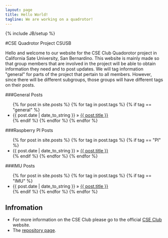 ```yaml
---
layout: page
title: Hello World!
tagline: We are working on a quadrotor!
---
```

{% include JB/setup %}

#CSE Quadrotor Project CSUSB

Hello and welcome to our website for the CSE Club Quadorotor project in California Sate University, San Bernardino. This website is mainly made so that group members that are involved in the project will be able to obtain information they need and to post updates. We will tag information "general" for parts of the project that pertain to all members. However, since there will be different subgroups, those groups will have different tags on their posts.


###General Posts
<ul class="posts">
	{% for post in site.posts %}
	{% for tag in post.tags %}
	{% if tag == "general" %}
	<li><span>{{ post.date | date_to_string }}</span> &raquo; <a href="{{ BASE_PATH }}{{ post.url }}">{{ post.title }}</a></li>
	{% endif %}
	{% endfor %}
	{% endfor %}
</ul>

###Raspberry PI Posts
<ul class="posts">
	{% for post in site.posts %}
	{% for tag in post.tags %}
	{% if tag == "PI" %}
	<li><span>{{ post.date | date_to_string }}</span> &raquo; <a href="{{ BASE_PATH }}{{ post.url }}">{{ post.title }}</a></li>
	{% endif %}
	{% endfor %}
	{% endfor %}
</ul>

###IMU Posts
<ul class="posts">
	{% for post in site.posts %}
	{% for tag in post.tags %}
	{% if tag == "IMU" %}
	<li><span>{{ post.date | date_to_string }}</span> &raquo; <a href="{{ BASE_PATH }}{{ post.url }}">{{ post.title }}</a></li>
	{% endif %}
	{% endfor %}
	{% endfor %}
</ul>

## Infromation
<ul>
	<li>For more information on the CSE Club please go to the official <a href="http://cse-club.com">CSE Club</a> website.</li> 
	<li>The <a href="http://github.com/egonzalezjr555/CSE-Club-Quadcopter">repository page</a>.</li>
</ul>